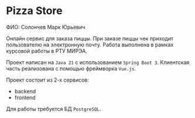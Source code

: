 # Pizza Store

ФИО: Солончев Марк Юрьевич

Онлайн сервис для заказа пиццы.
При заказе пиццы чек приходит пользователю на электронную почту.
Работа выполнена в рамках курсовой работы в РТУ МИРЭА.

Проект написан на `Java 21` с использованием `Spring Boot 3`.
Клиентская часть реализована с помощью фреймворка `Vue.js`.

Проект состоит из 2-х сервисов:
* backend
* frontend

Для работы требуется БД `PostgreSQL`.

